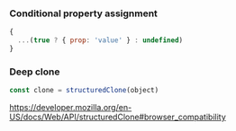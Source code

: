 ### Conditional property assignment
```js
{
  ...(true ? { prop: 'value' } : undefined)
}
```

### Deep clone
```js
const clone = structuredClone(object)
```
https://developer.mozilla.org/en-US/docs/Web/API/structuredClone#browser_compatibility
